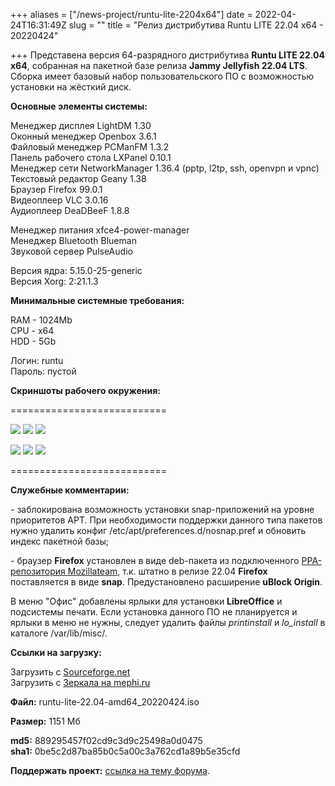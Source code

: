 +++
aliases = ["/news-project/runtu-lite-2204x64"]
date = 2022-04-24T16:31:49Z
slug = ""
title = "Релиз дистрибутива Runtu LITE 22.04 х64 - 20220424"

+++
Представена версия 64-разрядного дистрибутива **Runtu LITE 22.04 х64**, собранная на пакетной базе релиза **Jammy Jellyfish 22.04 LTS**. Сборка имеет базовый набор пользовательского ПО с возможностью установки на жёсткий диск.  
<!--more-->  
  
 **Основные элементы системы:**  
  
Менеджер дисплея LightDM 1.30  
Оконный менеджер Openbox 3.6.1  
Файловый менеджер PCManFM 1.3.2  
Панель рабочего стола LXPanel 0.10.1  
Менеджер сети NetworkManager 1.36.4 (pptp, l2tp, ssh, openvpn и vpnc)  
Текстовый редактор Geany 1.38  
Браузер Firefox 99.0.1  
Видеоплеер VLC 3.0.16  
Аудиоплеер DeaDBeeF 1.8.8  
  
  
Менеджер питания xfce4-power-manager  
Менеджер Bluetooth Blueman  
Звуковой сервер PulseAudio  
  
Версия ядра: 5.15.0-25-generic  
Версия Xorg: 2:21.1.3  
   
  
 **Минимальные системные требования:**  
  
RAM - 1024Mb  
CPU - x64  
HDD - 5Gb  
  
Логин: runtu  
Пароль: пустой  
  
 **Скриншоты рабочего окружения:**  
  
===========================  
  
[![](https://i.ibb.co/c1b4Czk/LITE-22-04-1.png)](https://ibb.co/c1b4Czk) [![](https://i.ibb.co/jkPdpQ5/LITE-22-04-2.png)](https://ibb.co/jkPdpQ5) [![](https://i.ibb.co/CzVXmTT/LITE-22-04-3.png)](https://ibb.co/CzVXmTT)  
  
[![](https://i.ibb.co/ZXJ73sZ/LITE-22-04-4.png)](https://ibb.co/ZXJ73sZ) [![](https://i.ibb.co/y0RGbVV/LITE-22-04-5.png)](https://ibb.co/y0RGbVV) [![](https://i.ibb.co/H2v8TVb/LITE-22-04-4png.png)](https://ibb.co/H2v8TVb)   
  
===========================  
  
 **Служебные комментарии:**  
  
\- заблокирована возможность установки snap-приложений на уровне приоритетов APT. При необходимости поддержки данного типа пакетов нужно удалить конфиг /etc/apt/preferences.d/nosnap.pref и обновить индекс пакетной базы;  
  
\- браузер **Firefox** установлен в виде deb-пакета из подключенного [PPA-репозитория Mozillateam](https://launchpad.net/\~mozillateam/+archive/ubuntu/ppa), т.к. штатно в релизе 22.04 **Firefox** поставляется в виде **snap**. Предустановлено расширение **uBlock Origin**.  
  
  
В меню "Офис" добавлены ярлыки для установки **LibreOffice** и подсистемы печати. Если установка данного ПО не планируется и ярлыки в меню не нужны, следует удалить файлы _printinstall_ и _lo_install_ в каталоге /var/lib/misc/.  
  
  
 **Ссылки на загрузку:**  
  
Загрузить с [Sourceforge.net](https://sourceforge.net/projects/runtu/files/runtu%2022.04/LITE/runtu-lite-22.04-amd64_20220424.iso/download)  
Загрузить с [Зеркала на mephi.ru](http://mirror.mephi.ru/runtu/runtu%2022.04/LITE/runtu-lite-22.04-amd64_20220424.iso)  
  
**Файл:** runtu-lite-22.04-amd64_20220424.iso  
  
**Размер:** 1151 Мб  
  
  
**md5:** 889295457f02cd9c3d9c25498a0d0475  
**sha1:** 0be5c2d87ba85b0c5a00c3a762cd1a89b5e35cfd   
  
  
**Поддержать проект:** [ссылка на тему форума](http://forum.runtu.org/index.php/topic,188.0.html).